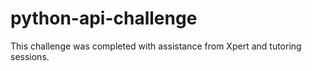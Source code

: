 # python-api-challenge

This challenge was completed with assistance from Xpert and tutoring sessions.
